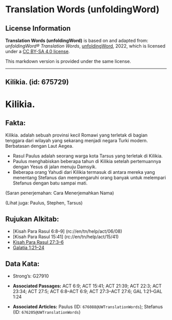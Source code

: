 # Translation Words (unfoldingWord)

## License Information

**Translation Words (unfoldingWord)** is based on and adapted from: _unfoldingWord® Translation Words_, [unfoldingWord](https://unfoldingword.org/utw), 2022, which is licensed under a [CC BY-SA 4.0 license](https://creativecommons.org/licenses/by-sa/4.0/legalcode.en).

This markdown version is provided under the same license.



--------------------------------

## Kilikia. (id: 675729)

Kilikia.
========

Fakta:
------

Kilikia. adalah sebuah provinsi kecil Romawi yang terletak di bagian tenggara dari wilayah yang sekarang menjadi negara Turki modern. Berbatasan dengan Laut Aegea.

* Rasul Paulus adalah seorang warga kota Tarsus yang terletak di Kilikia.
* Paulus menghabiskan beberapa tahun di Kilikia setelah pertemuannya dengan Yesus di jalan menuju Damsyik.
* Beberapa orang Yahudi dari Kilikia termasuk di antara mereka yang menentang Stefanus dan mempengaruhi orang banyak untuk melempari Stefanus dengan batu sampai mati.

(Saran penerjemahan: Cara Menerjemahkan Nama)

(Lihat juga: Paulus, Stephen, Tarsus)

Rujukan Alkitab:
----------------

* \[Kisah Para Rasul 6:8–9] (rc://en/tn/help/act/06/08\)
* \[Kisah Para Rasul 15:41] (rc://en/tn/help/act/15/41\)
* [Kisah Para Rasul 27:3–6](https://ref.ly/Acts0:0)
* [Galatia 1:21–24](https://ref.ly/Gal1:21-Gal1:24)

Data Kata:
----------

* Strong’s: G27910

* **Associated Passages:** ACT 6:9; ACT 15:41; ACT 21:39; ACT 22:3; ACT 23:34; ACT 27:5; ACT 6:8–ACT 6:9; ACT 27:3–ACT 27:6; GAL 1:21–GAL 1:24
* **Associated Articles:** Paulus (ID: `676088@UWTranslationWords`); Stefanus (ID: `676205@UWTranslationWords`)

